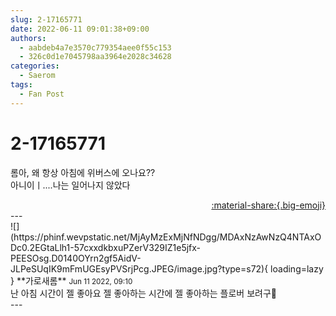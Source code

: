 ```yaml
---
slug: 2-17165771
date: 2022-06-11 09:01:38+09:00
authors:
  - aabdeb4a7e3570c779354aee0f55c153
  - 326c0d1e7045798aa3964e2028c34628
categories:
  - Saerom
tags:
  - Fan Post
---
```


# 2-17165771

<div class="post-container" markdown="1">
<div class="content-container md-sidebar__scrollwrap" markdown="1">

롬아, 왜 항상 아침에 위버스에 오나요?? <br>아니이ㅣ....나는 일어나지 않았다 

</div>
</div>

<div style="text-align: right;" markdown="1">
<a href="https://weverse.io/fromis9/fanpost/2-17165771" style="text-align: right;">:material-share:{.big-emoji}</a>
</div>
---

<div class="comments-container md-sidebar__scrollwrap" markdown="1">
<div class="comment" markdown="1">
<div class='id-container' markdown="1">
![](https://phinf.wevpstatic.net/MjAyMzExMjNfNDgg/MDAxNzAwNzQ4NTAxODc0.2EGtaLlh1-57cxxdkbxuPZerV329IZ1e5jfx-PEESOsg.D0140OYrn2gf5AidV-JLPeSUqIK9mFmUGEsyPVSrjPcg.JPEG/image.jpg?type=s72){ loading=lazy }
**<span class="artist">가로새롬</span>** <small>Jun 11 2022, 09:10</small><br>
</div>
<div class='comment-body' markdown="1">
난 아침 시간이 젤 좋아요 젤 좋아하는 시간에 젤 좋아하는 플로버 보려구🦊
</div>
</div>
</div>
---
